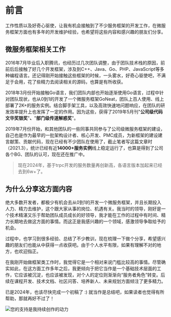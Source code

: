 # 前言

工作性质以及好奇心驱使，让我有机会接触到了不少服务框架的开发工作，在微服务框架方面也有多年的开发维护经验，也希望将这些内容和感兴趣的朋友们分享。

## 微服务框架相关工作

2016年7月毕业后入职腾讯，也经历过几次团队调整，由于团队技术栈的原因，前前后后接触了好几个开发框架，涉及到C++、Java、Go、PHP、JavaScript等多种编程语言。还记得刚开始接触这些框架的时候，一头雾水，好奇心驱使吧，不满足于会用，花了些精力去阅读相关的源码，也算是有所收获。

2018年3月份开始接触Go语言，我们团队内部也开始逐渐使用Go语言，过程中针对团队现状，也从0到1的开发了一个微服务框架GoNeat，团队上百人使用、线上部署了2K+的服务实例。结合脚手架工具，以及高效快速地问题响应，在团队的研发效率提升上也发挥了一定的作用。因为这些，获得了2019年5月刊"**公司级代码文华奖银奖**"**、**"**部门级传道解惑奖**"。

2019年7月份开始，和其他团队的一些同事共同参与了公司级微服务框架的建设，自己也是作为最早的一批架构设计者、核心开发、PMC成员，为新框架的建设建言献策、贡献代码，现在已经有不少团队在使用了，截止笔者写这篇文章时（2021.3），统计已经有近**14000+服务实例**线上稳定运行了，也算是得到了公司各个BG、团队的认可，现在还在推广中。

> 现在2024年，基于trpc开发的服务数量再创新高，各语言版本加起来已经去到6w+了。

## **为什么分享这方面内容**

绝大多数开发者，都极少有机会去从0到1的开发一个微服务框架，并且长期投入人力、精力去维护，这个跟大家从事的岗位、机遇有关。我当时的领导，刚好是一个技术精湛又乐于帮助团队成员成长的好领导，我才能在工作的过程中有时间、精力长期地去做这方面的事情。而这正是我感兴趣的一个领域，感激领导争取给予的机会。

过程中，也学习到很多经验、总结了不少教训，现在梳理一下做个分享，希望感兴趣的朋友们也能从中获得一点收获吧。由于个人水平有限，如果有理解不对的地方，也欢迎指正。

在我刚开始做框架类工作时，我觉得它是一个相对来说门槛比较高的事情。尽管确实如此，在这方面工作多年之后，我更倾向于把它当作是一个基础技术层面的工作，它应该被沉淀，也应该被发现，对个人的定位则渐渐向“服务者角色”转变。后续在课程开发、技术文档、社区问答、培养新人、未来规划方面倾注了更多精力。

已是2024年，也该尽快完成一个初稿了 :) 就当作是总结吧，如果读者也觉得有所帮助，那就再好不过了！



![您的支持是我持续创作的动力](<.gitbook/assets/pay.png>)
